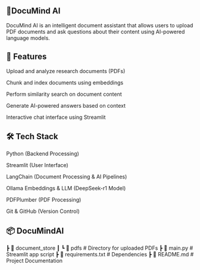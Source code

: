 ## 📘DocuMind AI

DocuMind AI is an intelligent document assistant that allows users to upload PDF documents and ask questions about their content using AI-powered language models.

## 🚀 Features

Upload and analyze research documents (PDFs)

Chunk and index documents using embeddings

Perform similarity search on document content

Generate AI-powered answers based on context

Interactive chat interface using Streamlit

## 🛠️ Tech Stack

Python (Backend Processing)

Streamlit (User Interface)

LangChain (Document Processing & AI Pipelines)

Ollama Embeddings & LLM (DeepSeek-r1 Model)

PDFPlumber (PDF Processing)

Git & GitHub (Version Control)
## 📦 DocuMindAI
 ┣ 📂 document_store
 ┃ ┗ 📂 pdfs               # Directory for uploaded PDFs
 ┣ 📜 main.py              # Streamlit app script
 ┣ 📜 requirements.txt      # Dependencies
 ┣ 📜 README.md            # Project Documentation
